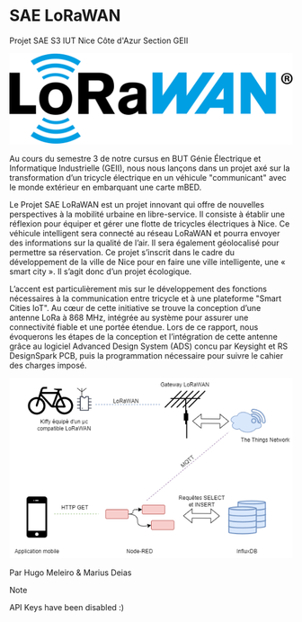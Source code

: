 # SAE LoRaWAN
Projet SAE S3 IUT Nice Côte d'Azur Section GEII

![LoRaWAN](Rapport/LoRaWanLogo.png)

Au cours du semestre 3 de notre cursus en BUT Génie Électrique et Informatique
Industrielle (GEII), nous nous lançons dans un projet axé sur la transformation d’un
tricycle électrique en un véhicule "communicant" avec le monde extérieur en embarquant
une carte mBED.

Le Projet SAE LoRaWAN est un projet innovant qui offre de nouvelles perspectives
à la mobilité urbaine en libre-service. Il consiste à établir une réflexion pour équiper
et gérer une flotte de tricycles électriques à Nice. Ce véhicule intelligent sera connecté
au réseau LoRaWAN et pourra envoyer des informations sur la qualité de l’air. Il sera
également géolocalisé pour permettre sa réservation. Ce projet s’inscrit dans le cadre du
développement de la ville de Nice pour en faire une ville intelligente, une « smart city ».
Il s’agit donc d’un projet écologique.

L’accent est particulièrement mis sur le développement des fonctions nécessaires à la
communication entre tricycle et à une plateforme "Smart Cities IoT". Au cœur de cette
initiative se trouve la conception d’une antenne LoRa à 868 MHz, intégrée au système
pour assurer une connectivité fiable et une portée étendue. Lors de ce rapport, nous
évoquerons les étapes de la conception et l’intégration de cette antenne grâce au logiciel
Advanced Design System (ADS) concu par Keysight et RS DesignSpark PCB, puis la
programmation nécessaire pour suivre le cahier des charges imposé.

![SAE LoRaWAN](Rapport/LoRaWAN.drawio.png)

Par Hugo Meleiro & Marius Deias

> [!NOTE]  
> API Keys have been disabled :)